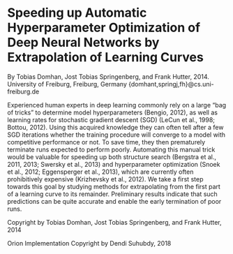 # Speeding up Automatic Hyperparameter Optimization of Deep Neural Networks by Extrapolation of Learning Curves

By Tobias Domhan, Jost Tobias Springenberg, and Frank Hutter, 2014.
University of Freiburg, Freiburg, Germany
{domhant,springj,fh}@cs.uni-freiburg.de

Experienced human experts in deep learning commonly rely on a large “bag of tricks” to
determine model hyperparameters (Bengio, 2012), as well as learning rates for stochastic
gradient descent (SGD) (LeCun et al., 1998; Bottou, 2012). Using this acquired knowledge
they can often tell after a few SGD iterations whether the training procedure will converge
to a model with competitive performance or not. To save time, they then prematurely
terminate runs expected to perform poorly. Automating this manual trick would be valuable
for speeding up both structure search (Bergstra et al., 2011, 2013; Swersky et al., 2013) and
hyperparameter optimization (Snoek et al., 2012; Eggensperger et al., 2013), which are
currently often prohibitively expensive (Krizhevsky et al., 2012).
We take a first step towards this goal by studying methods for extrapolating from
the first part of a learning curve to its remainder. Preliminary results indicate that such
predictions can be quite accurate and enable the early termination of poor runs.

Copyright by Tobias Domhan, Jost Tobias Springenberg, and Frank Hutter, 2014

Orion Implementation Copyright by Dendi Suhubdy, 2018
